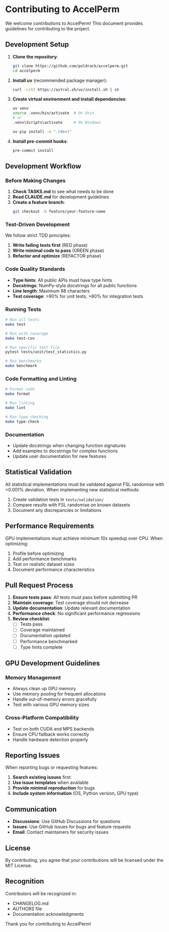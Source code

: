# Contributing to AccelPerm

We welcome contributions to AccelPerm! This document provides guidelines for contributing to the project.

## Development Setup

1. **Clone the repository**:
   ```bash
   git clone https://github.com/poldrack/accelperm.git
   cd accelperm
   ```

2. **Install uv** (recommended package manager):
   ```bash
   curl -LsSf https://astral.sh/uv/install.sh | sh
   ```

3. **Create virtual environment and install dependencies**:
   ```bash
   uv venv
   source .venv/bin/activate  # On Unix
   # or
   .venv\Scripts\activate     # On Windows
   
   uv pip install -e ".[dev]"
   ```

4. **Install pre-commit hooks**:
   ```bash
   pre-commit install
   ```

## Development Workflow

### Before Making Changes

1. **Check TASKS.md** to see what needs to be done
2. **Read CLAUDE.md** for development guidelines
3. **Create a feature branch**:
   ```bash
   git checkout -b feature/your-feature-name
   ```

### Test-Driven Development

We follow strict TDD principles:

1. **Write failing tests first** (RED phase)
2. **Write minimal code to pass** (GREEN phase)
3. **Refactor and optimize** (REFACTOR phase)

### Code Quality Standards

- **Type hints**: All public APIs must have type hints
- **Docstrings**: NumPy-style docstrings for all public functions
- **Line length**: Maximum 88 characters
- **Test coverage**: >90% for unit tests, >80% for integration tests

### Running Tests

```bash
# Run all tests
make test

# Run with coverage
make test-cov

# Run specific test file
pytest tests/unit/test_statistics.py

# Run benchmarks
make benchmark
```

### Code Formatting and Linting

```bash
# Format code
make format

# Run linting
make lint

# Run type checking
make type-check
```

### Documentation

- Update docstrings when changing function signatures
- Add examples to docstrings for complex functions
- Update user documentation for new features

## Statistical Validation

All statistical implementations must be validated against FSL randomise with <0.001% deviation. When implementing new statistical methods:

1. Create validation tests in `tests/validation/`
2. Compare results with FSL randomise on known datasets
3. Document any discrepancies or limitations

## Performance Requirements

GPU implementations must achieve minimum 10x speedup over CPU. When optimizing:

1. Profile before optimizing
2. Add performance benchmarks
3. Test on realistic dataset sizes
4. Document performance characteristics

## Pull Request Process

1. **Ensure tests pass**: All tests must pass before submitting PR
2. **Maintain coverage**: Test coverage should not decrease
3. **Update documentation**: Update relevant documentation
4. **Performance check**: No significant performance regressions
5. **Review checklist**:
   - [ ] Tests pass
   - [ ] Coverage maintained
   - [ ] Documentation updated
   - [ ] Performance benchmarked
   - [ ] Type hints complete

## GPU Development Guidelines

### Memory Management
- Always clean up GPU memory
- Use memory pooling for frequent allocations
- Handle out-of-memory errors gracefully
- Test with various GPU memory sizes

### Cross-Platform Compatibility
- Test on both CUDA and MPS backends
- Ensure CPU fallback works correctly
- Handle hardware detection properly

## Reporting Issues

When reporting bugs or requesting features:

1. **Search existing issues** first
2. **Use issue templates** when available
3. **Provide minimal reproduction** for bugs
4. **Include system information** (OS, Python version, GPU type)

## Communication

- **Discussions**: Use GitHub Discussions for questions
- **Issues**: Use GitHub Issues for bugs and feature requests
- **Email**: Contact maintainers for security issues

## License

By contributing, you agree that your contributions will be licensed under the MIT License.

## Recognition

Contributors will be recognized in:
- CHANGELOG.md
- AUTHORS file
- Documentation acknowledgments

Thank you for contributing to AccelPerm!